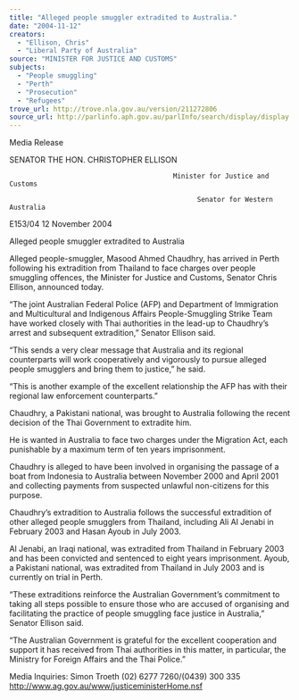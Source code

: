 ```yaml
---
title: "Alleged people smuggler extradited to Australia."
date: "2004-11-12"
creators:
  - "Ellison, Chris"
  - "Liberal Party of Australia"
source: "MINISTER FOR JUSTICE AND CUSTOMS"
subjects:
  - "People smuggling"
  - "Perth"
  - "Prosecution"
  - "Refugees"
trove_url: http://trove.nla.gov.au/version/211272806
source_url: http://parlinfo.aph.gov.au/parlInfo/search/display/display.w3p;query=Id%3A%22media/pressrel/9REE6%22
---
```


 Media  Release 

 

 

 

 SENATOR THE HON. CHRISTOPHER ELLISON   

 

                                             Minister for Justice and Customs 

                                                   Senator for Western Australia 

 

 E153/04           12 November 2004 

 

 Alleged people smuggler extradited to Australia  

 Alleged people-smuggler, Masood Ahmed Chaudhry, has arrived in Perth following his extradition  from Thailand to face charges over people smuggling offences, the Minister for Justice and Customs,  Senator Chris Ellison, announced today. 

 “The joint Australian Federal Police (AFP) and Department of Immigration and Multicultural and  Indigenous Affairs People-Smuggling Strike Team have worked closely with Thai authorities in the  lead-up to Chaudhry’s arrest and subsequent extradition,” Senator Ellison said. 

 “This sends a very clear message that Australia and its regional counterparts will work cooperatively  and vigorously to pursue alleged people smugglers and bring them to justice,” he said. 

 “This is another example of the excellent relationship the AFP has with their regional law enforcement  counterparts.”  

 Chaudhry, a Pakistani national, was brought to Australia following the recent decision of the Thai  Government to extradite him.   

 He is wanted in Australia to face two charges under the Migration Act, each punishable by a maximum  term of ten years imprisonment.   

 Chaudhry is alleged to have been involved in organising the passage of a boat from Indonesia to  Australia between November 2000 and April 2001 and collecting payments from suspected unlawful  non-citizens for this purpose.     

 Chaudhry’s extradition to Australia follows the successful extradition of other alleged people  smugglers from Thailand, including Ali Al Jenabi in February 2003 and Hasan Ayoub in July 2003.  

 Al Jenabi, an Iraqi national, was extradited from Thailand in February 2003 and has been convicted  and sentenced to eight years imprisonment.  Ayoub, a Pakistani national, was extradited from Thailand  in July 2003 and is currently on trial in Perth. 

 “These extraditions reinforce the Australian Government’s commitment to taking all steps possible to  ensure those who are accused of organising and facilitating the practice of people smuggling face  justice in Australia,” Senator Ellison said. 

 “The Australian Government is grateful for the excellent cooperation and support it has received from  Thai authorities in this matter, in particular, the Ministry for Foreign Affairs and the Thai Police.”  

 Media Inquiries:  Simon Troeth (02) 6277 7260/(0439) 300 335  http://www.ag.gov.au/www/justiceministerHome.nsf   

